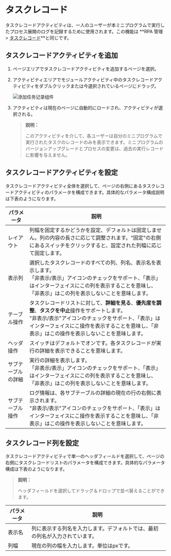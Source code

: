 # タスクレコード
タスクレコードアクティビティは、一人のユーザーが本ミニプログラムで実行したプロセス展開のログを記録するために使用されます。この機能は **RPA 管理 > [タスクレコード](../../../../Console/job/manageJob.md)**と同じです。


## タスクレコードアクティビティを追加
1. ページエリアでタスクレコードアクティビティを追加するページを選択。
2. アクティビティエリアでモジュールアクティビティ中のタスクレコードアクティビティをダブルクリックまたは今選択されているページにドラッグ。

    ![添加任务记录组件](https://docimages.blob.core.chinacloudapi.cn/images/Kris/AppsV2/addtasklog20201208.png)

3. アクティビティは現在のページに自動的にロードされ、アクティビティが選択される。

    > **説明：**
    >
    > このアクティビティを介して、各ユーザーは自分のミニプログラムで実行されたタスクのレコードのみを表示できます。ミニプログラムのバージョンアップグレードとプロセスの変更は、過去の実行レコードに影響を与えません。

## タスクレコードアクティビティを設定
タスクレコードアクティビティ全体を選択して、ページの右側にあるタスクレコードアクティビティのパラメータを構成できます。具体的なパラメータ構成説明は下表のようになります。


| パラメータ | 説明 |
| ----- | --- |
| レイアウト | 列幅を固定するかどうかを設定、デフォルトは固定しません。列の内容の長さに応じて調整されます。"固定"の右側にあるスイッチをクリックすると、設定された列幅に応じて固定します。 |
| 表示列 | 選択したタスクレコードのすべての列、列名、表示名を表示します。<br/>「非表示/表示」アイコンのチェックをサポート、「表示」はインターフェイスにこの列を表示することを意味し、「非表示」はこの列を表示しないことを意味します。 |
| テーブル操作 | タスクレコードリストに対して、**詳細を見る**、**優先度を調整**、**タスクを中止**操作をサポートします。<br/>"非表示/表示"アイコンのチェックをサポート、「表示」はインターフェイスにこ操作を表示することを意味し、「非表示」はこの操作を表示しないことを意味します。
| ヘッダ操作 | スイッチはデフォルトでオンです。各タスクレコードが実行の詳細を表示できることを意味します。 |
| サブテーブルの詳細 | 実行の詳細を表示します。<br/>「非表示/表示」アイコンのチェックをサポート、「表示」はインターフェイスにこの列を表示することを意味し、「非表示」はこの列を表示しないことを意味します。 |
| サブテーブル操作 | ログ情報は、各サブテーブルの詳細の現在の行の右側に表示されます。<br>"非表示/表示"アイコンのチェックをサポート、「表示」はインターフェイスにこ操作を表示することを意味し、「非表示」はこの操作を表示しないことを意味します。|

## タスクレコード列を設定
タスクレコードアクティビティで単一のヘッダフィールドを選択して、ページの右側にタスクレコードリストのパラメータを構成できます。具体的なパラメータ構成は下表のようになります。
> **説明：**
>
> ヘッダフィールドを選択してドラッグ＆ドロップで並べ替えることができます。

| パラメータ | 説明 |
| ----- | --- |
| 表示名 | 列に表示する列名を入力します。デフォルトでは、最初の列名が入力されています。 |
| 列幅 | 現在の列の幅を入力します。単位はpxです。 |